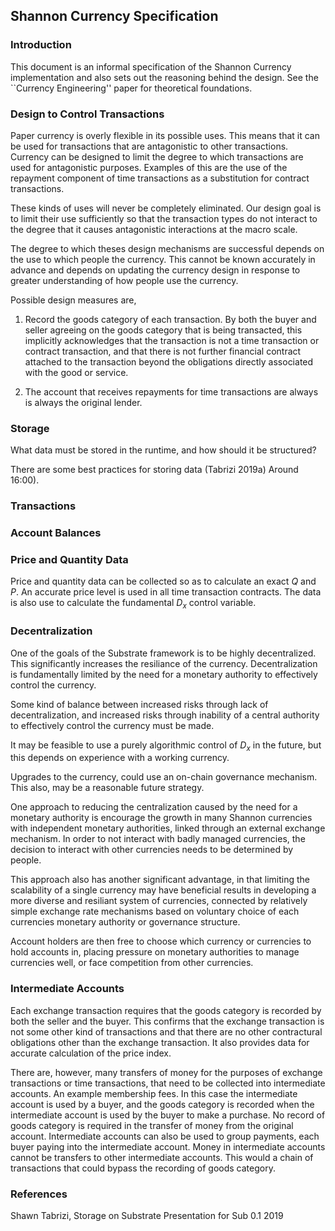 ## Shannon Currency Specification

### Introduction

This document is an informal specification of the Shannon Currency implementation and also sets out
the reasoning behind the design. See the ``Currency Engineering'' paper for theoretical foundations.

### Design to Control Transactions

Paper currency is overly flexible in its possible uses. This means that it can be used for
transactions that are antagonistic to other transactions. Currency can be designed to limit the
degree to which transactions are used for antagonistic purposes. Examples of this are the use of
the repayment component of time transactions as a substitution for contract transactions. 

These kinds of uses will never be completely eliminated. Our design goal is to limit their use
sufficiently so that the transaction types do not interact to the degree that it causes antagonistic
interactions at the macro scale.

The degree to which theses design mechanisms are successful depends on the use to which people the
currency. This cannot be known accurately in advance and depends on updating the currency design in
response to greater understanding of how people use the currency.  

Possible design measures are,

1. Record the goods category of each transaction. By both the buyer and seller agreeing on the
goods category that is being transacted, this implicitly acknowledges that the transaction is
not a time transaction or contract transaction, and that there is not further financial contract
attached to the transaction beyond the obligations directly associated with the good or service.

2. The account that receives repayments for time transactions are always is always the original
lender.

### Storage

What data must be stored in the runtime, and how should it be structured?

There are some best practices for storing data (Tabrizi 2019a) Around 16:00).

### Transactions

### Account Balances

### Price and Quantity Data

Price and quantity data can be collected so as to calculate an exact $Q$ and $P$. An accurate price
level is used in all time transaction contracts. The data is also use to calculate the fundamental
$D_x$ control variable. 

### Decentralization

One of the goals of the Substrate framework is to be highly decentralized. This significantly
increases the resiliance of the currency. Decentralization is fundamentally limited by the need for
a monetary authority to effectively control the currency.

Some kind of balance between increased risks through lack of decentralization, and increased risks
through inability of a central authority to effectively control the currency must be made.

It may be feasible to use a purely algorithmic control of $D_x$ in the future, but this depends on
experience with a working currency.

Upgrades to the currency, could use an on-chain governance mechanism. This also, may be a reasonable
future strategy.

One approach to reducing the centralization caused by the need for a monetary authority is encourage
the growth in many Shannon currencies with independent monetary authorities, linked through an
external exchange mechanism. In order to not interact with badly managed currencies, the decision to
interact with other currencies needs to be determined by people.

This approach also has another significant advantage, in that limiting the scalability of a single
currency may have beneficial results in developing a more diverse and resiliant system of
currencies, connected by relatively simple exchange rate mechanisms based on voluntary choice of
each currencies monetary authority or governance structure.

Account holders are then free to choose which currency or currencies to hold accounts in, placing
pressure on monetary authorities to manage currencies well, or face competition from other
currencies.

### Intermediate Accounts

Each exchange transaction requires that the goods category is recorded by both the seller and the
buyer. This confirms that the exchange transaction is not some other kind of transactions and that
there are no other contractural obligations other than the exchange transaction. It also provides
data for accurate calculation of the price index. 

There are, however, many transfers of money for the purposes of exchange transactions or time
transactions, that need to be collected into intermediate accounts. An example membership fees. In
this case the intermediate account is used by a buyer, and the goods category is recorded when the
intermediate account is used by the buyer to make a purchase. No record of goods category is
required in the transfer of money from the original account. Intermediate accounts can also be used
to group payments, each buyer paying into the intermediate account. Money in intermediate accounts
cannot be transfers to other intermediate accounts. This would a chain of transactions that could
bypass the recording of goods category. 

### References

Shawn Tabrizi,
Storage on Substrate
Presentation for Sub 0.1
2019
